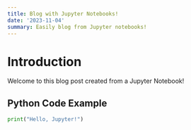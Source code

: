 ```yaml
---
title: Blog with Jupyter Notebooks!
date: '2023-11-04'
summary: Easily blog from Jupyter notebooks!
---
```


# Introduction

Welcome to this blog post created from a Jupyter Notebook!

## Python Code Example

```python
print("Hello, Jupyter!")